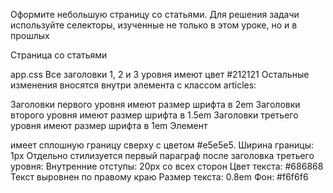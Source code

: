 Оформите небольшую страницу со статьями. Для решения задачи используйте селекторы, изученные не только в этом уроке, но и в прошлых

Страница со статьями

app.css
Все заголовки 1, 2 и 3 уровня имеют цвет #212121
Остальные изменения вносятся внутри элемента с классом articles:

Заголовки первого уровня имеют размер шрифта в 2em
Заголовки второго уровня имеют размер шрифта в 1.5em
Заголовки третьего уровня имеют размер шрифта в 1em
Элемент <article> имеет сплошную границу сверху с цветом #e5e5e5. Ширина границы: 1px
Отдельно стилизуется первый параграф после заголовка третьего уровня:
Внутренние отступы: 20px со всех сторон
Цвет текста: #686868
Текст выровнен по правому краю
Размер текста: 0.8em
Фон: #f6f6f6